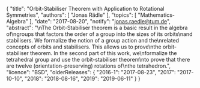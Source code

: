 {
    "title": "Orbit-Stabiliser Theorem with Application to Rotational Symmetries",
    "authors": [
        "Jonas Rädle"
    ],
    "topics": [
        "Mathematics-Algebra"
    ],
    "date": "2017-08-20",
    "notify": "jonas.raedle@tum.de",
    "abstract": "\nThe Orbit-Stabiliser theorem is a basic result in the algebra of\ngroups that factors the order of a group into the sizes of its orbits\nand stabilisers.  We formalize the notion of a group action and the\nrelated concepts of orbits and stabilisers. This allows us to prove\nthe orbit-stabiliser theorem.  In the second part of this work, we\nformalize the tetrahedral group and use the orbit-stabiliser theorem\nto prove that there are twelve (orientation-preserving) rotations of\nthe tetrahedron.",
    "licence": "BSD",
    "olderReleases": {
        "2016-1": "2017-08-23",
        "2017": "2017-10-10",
        "2018": "2018-08-16",
        "2019": "2019-06-11"
    }
}